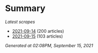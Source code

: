 # Summary
*Latest scrapes*
* [2021-09-14](https://github.com/nuuuwan/news_lk/blob/data/news_lk.2021-09-14.json) (200 articles)
* [2021-09-15](https://github.com/nuuuwan/news_lk/blob/data/news_lk.2021-09-15.json) (103 articles)

*Generated at 02:08PM, September 15, 2021*